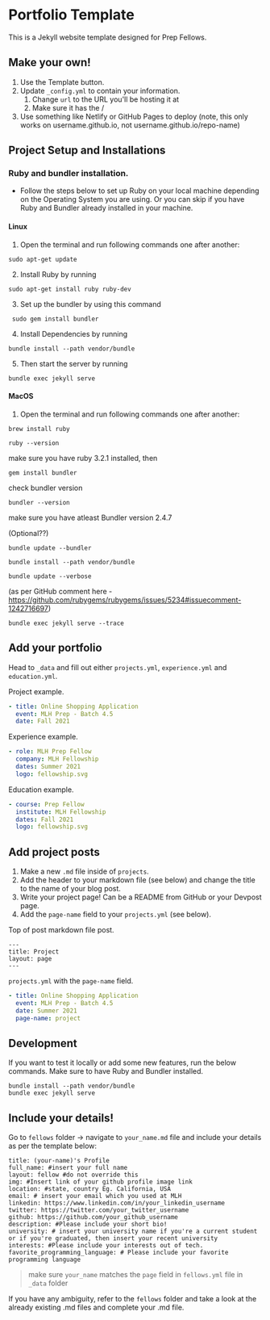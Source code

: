# Portfolio Template

This is a Jekyll website template designed for Prep Fellows.


## Make your own!

1. Use the Template button.
2. Update `_config.yml` to contain your information.
    1. Change `url` to the URL you'll be hosting it at
    2. Make sure it has the /
3. Use something like Netlify or GitHub Pages to deploy (note, this only works on username.github.io, not username.github.io/repo-name)

## Project Setup and Installations
### Ruby and bundler installation.
- Follow the steps below to set up Ruby on your local machine depending on the Operating System you are using. Or you can skip if you have  Ruby and Bundler already installed in your machine.

#### Linux

   1. Open the terminal and run following commands one after another: 
   ``` 
   sudo apt-get update 
   ```
   2. Install Ruby by running 
   ```
   sudo apt-get install ruby ruby-dev
   ```

   3. Set up the bundler by using this command
   ```
    sudo gem install bundler
   ```

   4. Install Dependencies by running 
   ```
   bundle install --path vendor/bundle
   ```

   5. Then start the server by running 
   ```
   bundle exec jekyll serve
   ```
#### MacOS

1. Open the terminal and run following commands one after another: 
```
brew install ruby
```
```
ruby --version 
```

make sure you have ruby 3.2.1 installed, then

```
gem install bundler
```
check bundler version 
```
bundler --version   
```
make sure you have atleast Bundler version 2.4.7

(Optional??) 

```
bundle update --bundler

bundle install --path vendor/bundle

bundle update --verbose 
```

(as per GitHub comment here - https://github.com/rubygems/rubygems/issues/5234#issuecomment-1242716697)

```
bundle exec jekyll serve --trace
```

## Add your portfolio

Head to `_data` and fill out either `projects.yml`, `experience.yml` and `education.yml`.

Project example.
```yaml
- title: Online Shopping Application
  event: MLH Prep - Batch 4.5
  date: Fall 2021
```

Experience example.
```yaml
- role: MLH Prep Fellow
  company: MLH Fellowship
  dates: Summer 2021
  logo: fellowship.svg
```

Education example.
```yaml
- course: Prep Fellow
  institute: MLH Fellowship
  dates: Fall 2021
  logo: fellowship.svg
```
## Add project posts

1. Make a new `.md` file inside of `projects`.
2. Add the header to your markdown file (see below) and change the title to the name of your blog post.
3. Write your project page! Can be a README from GitHub or your Devpost page.
4. Add the `page-name` field to your `projects.yml` (see below).

Top of post markdown file post.
```
---
title: Project
layout: page
---
```

`projects.yml` with the `page-name` field.

```yaml
- title: Online Shopping Application
  event: MLH Prep - Batch 4.5
  date: Summer 2021
  page-name: project
```

## Development

If you want to test it locally or add some new features, run the below commands. Make sure to have Ruby and Bundler installed.

```
bundle install --path vendor/bundle
bundle exec jekyll serve
```

## Include your details!
Go to `fellows` folder -> navigate to `your_name.md` file and include your details as per the template below:

```
title: (your-name)'s Profile
full_name: #insert your full name
layout: fellow #do not override this
img: #Insert link of your github profile image link
location: #state, country Eg. California, USA
email: # insert your email which you used at MLH
linkedin: https://www.linkedin.com/in/your_linkedin_username
twitter: https://twitter.com/your_twitter_username
github: https://github.com/your_github_username
description: #Please include your short bio!
university: # insert your university name if you're a current student or if you're graduated, then insert your recent university 
interests: #Please include your interests out of tech.
favorite_programming_language: # Please include your favorite programming language
```

> make sure `your_name` matches the `page` field in `fellows.yml` file in `_data` folder

If you have any ambiguity, refer to the `fellows` folder and take a look at the already existing .md files and complete your .md file.
